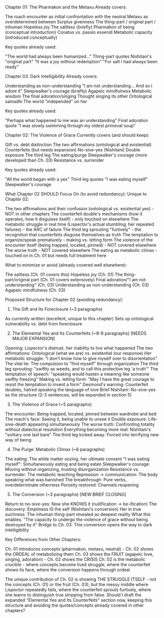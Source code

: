 Chapter 01: The Pharmakon and the Metaxu
Already covers:

The roach encounter as initial confrontation with the neutral
Metaxu as overdetermined between
Surplus givenness
The thing-part / original part / inhuman
Hopeless joy
The saltless (briefly)
Pharmakon of being (conceptual introduction)
Conatus vs. passio essendi
Metabolic capacity (introduced conceptually)

Key quotes already used:

"The world had always been humanized..."
Thing-part quotes
Nishitani's "original part"
"It was a joy without redemption"
"For salt I had always been ready"

Chapter 03: Dark Intelligibility
Already covers:

Understanding as non-understanding
"I am not understanding... And so I adore it"
Sleepwalker's courage (briefly)
Agapeic mindfulness
Metabolic wisdom
The final adoration/singing
Thought singing its other
Ontological samadhi
The world "independed" on her

Key quotes already used:

"Perhaps what happened to me was an understanding"
Final adoration quote
"I was slowly swimming through my oldest primeval soup"

Chapter 02: The Violence of Grace
Currently covers (and should keep):

Gift vs. debt distinction
The two affirmations (ontological and existential)
Counterfeits (but needs expansion)
No-sive-yes (Nishitani)
Double exposure
The third leg
The eating/purge
Sleepwalker's courage (more developed than Ch. 03)
Resistance vs. surrender

Key quotes already used:

"All the world began with a yes"
Third leg quotes
"I was eating myself"
Sleepwalker's courage


What Chapter 02 SHOULD Focus On (to avoid redundancy):
Unique to Chapter 02:

The two affirmations and their confusion (ontological vs. existential yes) - NOT in other chapters
The counterfeit double's mechanisms (how it operates, how it disguises itself) - only touched on elsewhere
The metabolic struggle in real time (Lispector's actual stumbling, her repeated failures) - the ARC of failure
The third leg sprouting "furtively" - the recognition that counterfeits disguise themselves as truth
The temptation to organize/speak prematurely - making vs. letting form
The violence of the encounter itself (being trapped, located, pinned) - NOT covered elsewhere
The worse truth - NOT covered elsewhere
The eating as metabolic climax - touched on in Ch. 01 but needs full treatment here

What to minimize or avoid (already covered well elsewhere):

The saltless (Ch. 01 covers this)
Hopeless joy (Ch. 01)
The thing-part/original part (Ch. 01 covers extensively)
Final adoration/"I am not understanding" (Ch. 03)
Understanding as non-understanding (Ch. 03)
Agapeic mindfulness (Ch. 03)


Proposed Structure for Chapter 02 (avoiding redundancy):
1. The Gift and Its Foreclosure (~3 paragraphs)

As currently written (excellent, unique to this chapter)
Sets up ontological vulnerability vs. debt from foreclosure

2. The Elemental Yes and Its Counterfeits (~8-9 paragraphs) [NEEDS MAJOR EXPANSION]

Opening: Lispector's distrust, her inability to live what happened
The two affirmations: Ontological (what we are) vs. existential (our response)
Her metabolic struggle: "I don't know how to give myself over to disorientation"
The vital lie: The compulsion to "find myself" through organization
The third leg sprouting: "swiftly as weeds, and to call this protective leg 'a truth'"
The temptation of speech: "speaking would hasten a meaning like someone swiftly freezing"
Making vs. letting form: "May I have the great courage to resist the temptation to invent a form"
Desmond's warning: Counterfeit doubles, hatred speaking the language of love
Brief Nishitani: No-sive-yes as the structure (2-3 sentences, will be expanded in section 5)

3. The Violence of Grace (~5 paragraphs)

The encounter: Being trapped, located, pinned between wardrobe and bed
The roach's face: Seeing it, being unable to unsee it
Double exposure: Life-sive-death appearing simultaneously
The worse truth: Confronting totality without dialectical resolution
Everything becoming more real: Nishitani's "solitary one laid bare"
The third leg kicked away: Forced into terrifying new way of being

4. The Purge: Metabolic Climax (~6 paragraphs)

The eating: The white matter oozing, her ultimate consent
"I was eating myself": Simultaneously eating and being eaten
Sleepwalker's courage: Moving without organizing, trusting disorganization
Resistance vs. surrender: The metabolic teaching
Repression → communication: The body speaking what was banished
The breakthrough: Pure verbs, overdeterminate otherness
Porosity restored: Channels reopening

5. The Conversion (~3 paragraphs) [NEW BRIEF CLOSING]

Return to no-sive-yes: Now she KNOWS it (nullification → be-ification)
The discovery: Emptiness IS the self (Nishitani's conversion)
Her in true suchness: The inhuman thing-part revealed as deepest reality
What this enables: "The capacity to undergo the violence of grace without being destroyed by it"
Bridge to Ch. 03: This conversion opens the way to dark intelligibility


Key Differences from Other Chapters:

Ch. 01 introduces concepts (pharmakon, metaxu, neutral) - Ch. 02 shows the ORDEAL of metabolizing them
Ch. 03 shows the FRUIT (agapeic love, singing, adoration) - Ch. 02 shows the CRISIS
Ch. 02 is the metabolic crucible - where concepts become lived struggle, where the counterfeit shows its face, where the conversion happens through ordeal

The unique contribution of Ch. 02 is showing THE STRUGGLE ITSELF - not the concepts (Ch. 01) or the fruit (Ch. 03), but the messy middle where Lispector repeatedly fails, where the counterfeit sprouts furtively, where she learns to distinguish true stripping from false.
Should I draft the expanded "Elemental Yes and Its Counterfeits" section now, keeping this structure and avoiding the quotes/concepts already covered in other chapters?